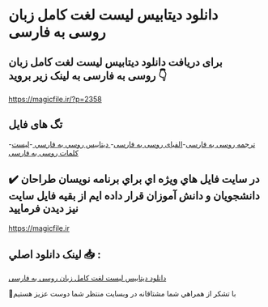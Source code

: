 # دانلود دیتابیس لیست لغت کامل زبان روسی به فارسی

## برای دریافت دانلود دیتابیس لیست لغت کامل زبان روسی به فارسی به لینک زیر بروید 👇

https://magicfile.ir/?p=2358

## تگ های فایل

-[ترجمه روسی به فارسی](https://magicfile.ir/product/%d8%af%d9%8a%d8%aa%d8%a7%d8%a8%d9%8a%d8%b3-%d9%84%db%8c%d8%b3%d8%aa-%d9%84%d8%ba%d8%aa-%da%a9%d8%a7%d9%85%d9%84-%d8%b2%d8%a8%d8%a7%d9%86-%d8%b1%d9%88%d8%b3%db%8c%d8%a8%d9%87-%d9%81%d8%a7%d8%b1%d8%b3%db%8c/)-[الفبای روسی به فارسی](https://magicfile.ir/product/%d8%af%d9%8a%d8%aa%d8%a7%d8%a8%d9%8a%d8%b3-%d9%84%db%8c%d8%b3%d8%aa-%d9%84%d8%ba%d8%aa-%da%a9%d8%a7%d9%85%d9%84-%d8%b2%d8%a8%d8%a7%d9%86-%d8%b1%d9%88%d8%b3%db%8c%d8%a8%d9%87-%d9%81%d8%a7%d8%b1%d8%b3%db%8c/)-[ دیتابیس روسي به فارسي ](https://magicfile.ir/product/%d8%af%d9%8a%d8%aa%d8%a7%d8%a8%d9%8a%d8%b3-%d9%84%db%8c%d8%b3%d8%aa-%d9%84%d8%ba%d8%aa-%da%a9%d8%a7%d9%85%d9%84-%d8%b2%d8%a8%d8%a7%d9%86-%d8%b1%d9%88%d8%b3%db%8c%d8%a8%d9%87-%d9%81%d8%a7%d8%b1%d8%b3%db%8c/)-[لیست کلمات روسی به فارسی](https://magicfile.ir/product/%d8%af%d9%8a%d8%aa%d8%a7%d8%a8%d9%8a%d8%b3-%d9%84%db%8c%d8%b3%d8%aa-%d9%84%d8%ba%d8%aa-%da%a9%d8%a7%d9%85%d9%84-%d8%b2%d8%a8%d8%a7%d9%86-%d8%b1%d9%88%d8%b3%db%8c%d8%a8%d9%87-%d9%81%d8%a7%d8%b1%d8%b3%db%8c/)

## ✔️ در سايت فايل هاي ويژه اي براي برنامه نويسان طراحان دانشجويان و دانش آموزان قرار داده ايم از بقيه فايل سايت نيز ديدن فرماييد

https://magicfile.ir


## لينک دانلود اصلي 📥 :

[دانلود دیتابیس لیست لغت کامل زبان روسی به فارسی](https://magicfile.ir/product/%d8%af%d9%8a%d8%aa%d8%a7%d8%a8%d9%8a%d8%b3-%d9%84%db%8c%d8%b3%d8%aa-%d9%84%d8%ba%d8%aa-%da%a9%d8%a7%d9%85%d9%84-%d8%b2%d8%a8%d8%a7%d9%86-%d8%b1%d9%88%d8%b3%db%8c%d8%a8%d9%87-%d9%81%d8%a7%d8%b1%d8%b3%db%8c/) 


🙏با تشکر از همراهي شما مشتاقانه در وبسایت منتظر شما دوست عزیز هستیم

